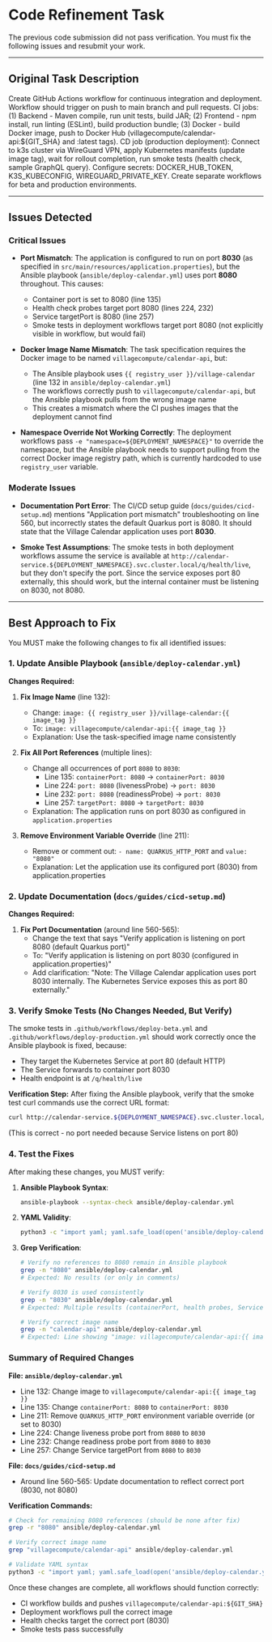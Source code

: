 # Code Refinement Task

The previous code submission did not pass verification. You must fix the following issues and resubmit your work.

---

## Original Task Description

Create GitHub Actions workflow for continuous integration and deployment. Workflow should trigger on push to main branch and pull requests. CI jobs: (1) Backend - Maven compile, run unit tests, build JAR; (2) Frontend - npm install, run linting (ESLint), build production bundle; (3) Docker - build Docker image, push to Docker Hub (villagecompute/calendar-api:${GIT_SHA} and :latest tags). CD job (production deployment): Connect to k3s cluster via WireGuard VPN, apply Kubernetes manifests (update image tag), wait for rollout completion, run smoke tests (health check, sample GraphQL query). Configure secrets: DOCKER_HUB_TOKEN, K3S_KUBECONFIG, WIREGUARD_PRIVATE_KEY. Create separate workflows for beta and production environments.

---

## Issues Detected

### Critical Issues

*   **Port Mismatch**: The application is configured to run on port **8030** (as specified in `src/main/resources/application.properties`), but the Ansible playbook (`ansible/deploy-calendar.yml`) uses port **8080** throughout. This causes:
    - Container port is set to 8080 (line 135)
    - Health check probes target port 8080 (lines 224, 232)
    - Service targetPort is 8080 (line 257)
    - Smoke tests in deployment workflows target port 8080 (not explicitly visible in workflow, but would fail)

*   **Docker Image Name Mismatch**: The task specification requires the Docker image to be named `villagecompute/calendar-api`, but:
    - The Ansible playbook uses `{{ registry_user }}/village-calendar` (line 132 in `ansible/deploy-calendar.yml`)
    - The workflows correctly push to `villagecompute/calendar-api`, but the Ansible playbook pulls from the wrong image name
    - This creates a mismatch where the CI pushes images that the deployment cannot find

*   **Namespace Override Not Working Correctly**: The deployment workflows pass `-e "namespace=${DEPLOYMENT_NAMESPACE}"` to override the namespace, but the Ansible playbook needs to support pulling from the correct Docker image registry path, which is currently hardcoded to use `registry_user` variable.

### Moderate Issues

*   **Documentation Port Error**: The CI/CD setup guide (`docs/guides/cicd-setup.md`) mentions "Application port mismatch" troubleshooting on line 560, but incorrectly states the default Quarkus port is 8080. It should state that the Village Calendar application uses port **8030**.

*   **Smoke Test Assumptions**: The smoke tests in both deployment workflows assume the service is available at `http://calendar-service.${DEPLOYMENT_NAMESPACE}.svc.cluster.local/q/health/live`, but they don't specify the port. Since the service exposes port 80 externally, this should work, but the internal container must be listening on 8030, not 8080.

---

## Best Approach to Fix

You MUST make the following changes to fix all identified issues:

### 1. Update Ansible Playbook (`ansible/deploy-calendar.yml`)

**Changes Required:**

1. **Fix Image Name** (line 132):
   - Change: `image: {{ registry_user }}/village-calendar:{{ image_tag }}`
   - To: `image: villagecompute/calendar-api:{{ image_tag }}`
   - Explanation: Use the task-specified image name consistently

2. **Fix All Port References** (multiple lines):
   - Change all occurrences of port `8080` to `8030`:
     - Line 135: `containerPort: 8080` → `containerPort: 8030`
     - Line 224: `port: 8080` (livenessProbe) → `port: 8030`
     - Line 232: `port: 8080` (readinessProbe) → `port: 8030`
     - Line 257: `targetPort: 8080` → `targetPort: 8030`
   - Explanation: The application runs on port 8030 as configured in `application.properties`

3. **Remove Environment Variable Override** (line 211):
   - Remove or comment out: `- name: QUARKUS_HTTP_PORT` and `value: "8080"`
   - Explanation: Let the application use its configured port (8030) from application.properties

### 2. Update Documentation (`docs/guides/cicd-setup.md`)

**Changes Required:**

1. **Fix Port Documentation** (around line 560-565):
   - Change the text that says "Verify application is listening on port 8080 (default Quarkus port)"
   - To: "Verify application is listening on port 8030 (configured in application.properties)"
   - Add clarification: "Note: The Village Calendar application uses port 8030 internally. The Kubernetes Service exposes this as port 80 externally."

### 3. Verify Smoke Tests (No Changes Needed, But Verify)

The smoke tests in `.github/workflows/deploy-beta.yml` and `.github/workflows/deploy-production.yml` should work correctly once the Ansible playbook is fixed, because:
- They target the Kubernetes Service at port 80 (default HTTP)
- The Service forwards to container port 8030
- Health endpoint is at `/q/health/live`

**Verification Step:** After fixing the Ansible playbook, verify that the smoke test curl commands use the correct URL format:
```bash
curl http://calendar-service.${DEPLOYMENT_NAMESPACE}.svc.cluster.local/q/health/live
```
(This is correct - no port needed because Service listens on port 80)

### 4. Test the Fixes

After making these changes, you MUST verify:

1. **Ansible Playbook Syntax**:
   ```bash
   ansible-playbook --syntax-check ansible/deploy-calendar.yml
   ```

2. **YAML Validity**:
   ```bash
   python3 -c "import yaml; yaml.safe_load(open('ansible/deploy-calendar.yml'))"
   ```

3. **Grep Verification**:
   ```bash
   # Verify no references to 8080 remain in Ansible playbook
   grep -n "8080" ansible/deploy-calendar.yml
   # Expected: No results (or only in comments)

   # Verify 8030 is used consistently
   grep -n "8030" ansible/deploy-calendar.yml
   # Expected: Multiple results (containerPort, health probes, Service targetPort)

   # Verify correct image name
   grep -n "calendar-api" ansible/deploy-calendar.yml
   # Expected: Line showing "image: villagecompute/calendar-api:{{ image_tag }}"
   ```

### Summary of Required Changes

**File: `ansible/deploy-calendar.yml`**
- Line 132: Change image to `villagecompute/calendar-api:{{ image_tag }}`
- Line 135: Change `containerPort: 8080` to `containerPort: 8030`
- Line 211: Remove `QUARKUS_HTTP_PORT` environment variable override (or set to 8030)
- Line 224: Change liveness probe port from `8080` to `8030`
- Line 232: Change readiness probe port from `8080` to `8030`
- Line 257: Change Service targetPort from `8080` to `8030`

**File: `docs/guides/cicd-setup.md`**
- Around line 560-565: Update documentation to reflect correct port (8030, not 8080)

**Verification Commands:**
```bash
# Check for remaining 8080 references (should be none after fix)
grep -r "8080" ansible/deploy-calendar.yml

# Verify correct image name
grep "villagecompute/calendar-api" ansible/deploy-calendar.yml

# Validate YAML syntax
python3 -c "import yaml; yaml.safe_load(open('ansible/deploy-calendar.yml'))"
```

Once these changes are complete, all workflows should function correctly:
- CI workflow builds and pushes `villagecompute/calendar-api:${GIT_SHA}`
- Deployment workflows pull the correct image
- Health checks target the correct port (8030)
- Smoke tests pass successfully
